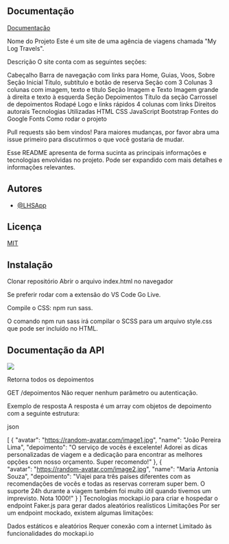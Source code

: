 
## Documentação

[Documentação](https://link-da-documentação)



Nome do Projeto
Este é um site de uma agência de viagens chamada "My Log Travels".

Descrição
O site conta com as seguintes seções:

Cabeçalho
Barra de navegação com links para Home, Guias, Voos, Sobre
Seção Inicial
Título, subtítulo e botão de reserva
Seção com 3 Colunas
3 colunas com imagem, texto e título
Seção Imagem e Texto
Imagem grande à direita e texto à esquerda
Seção Depoimentos
Título da seção
Carrossel de depoimentos
Rodapé
Logo e links rápidos
4 colunas com links
Direitos autorais
Tecnologias Utilizadas
HTML
CSS
JavaScript
Bootstrap
Fontes do Google Fonts
Como rodar o projeto

Pull requests são bem vindos! Para maiores mudanças, por favor abra uma issue primeiro para discutirmos o que você gostaria de mudar.


Esse README apresenta de forma sucinta as principais informações e tecnologias envolvidas no projeto. Pode ser expandido com mais detalhes e informações relevantes.




## Autores

- [@LHSApp](https://github.com/LHSApp)


## Licença

[MIT](https://choosealicense.com/licenses/mit/)


## Instalação

Clonar repositório
Abrir o arquivo index.html no navegador

Se preferir rodar com a extensão do VS Code Go Live.

Compile o CSS: npm run sass.

O comando npm run sass irá compilar o SCSS para um arquivo style.css que pode ser incluído no HTML.


## Documentação da API
<div align"center"><img src="https://github.com/LHSApp/teste-leandro/assets/48134318/b2f0c215-64e5-4d95-8e88-6d0f1cb98ca9"></div>

Retorna todos os depoimentos


GET /depoimentos
Não requer nenhum parâmetro ou autenticação.

Exemplo de resposta
A resposta é um array com objetos de depoimento com a seguinte estrutura:

json



[
  {
    "avatar": "https://random-avatar.com/image1.jpg",
    "name": "João Pereira Lima",
    "depoimento": "O serviço de vocês é excelente! Adorei as dicas personalizadas de viagem e a dedicação para encontrar as melhores opções com nosso orçamento. Super recomendo!"
  },
  {  
    "avatar": "https://random-avatar.com/image2.jpg", 
    "name": "Maria Antonia Souza",
    "depoimento": "Viajei para três países diferentes com as recomendações de vocês e todas as reservas correram super bem. O suporte 24h durante a viagem também foi muito útil quando tivemos um imprevisto. Nota 1000!"
  }
]
Tecnologias
mockapi.io para criar e hospedar o endpoint
Faker.js para gerar dados aleatórios realísticos
Limitações
Por ser um endpoint mockado, existem algumas limitações:

Dados estáticos e aleatórios
Requer conexão com a internet
Limitado às funcionalidades do mockapi.io

